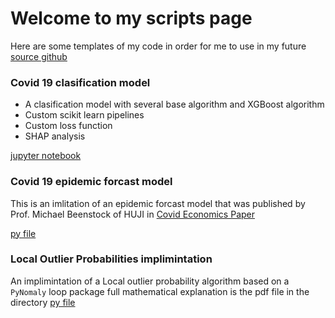# Welcome to my scripts page
Here are some templates of my code in order for me to use in my future 
[source github](https://github.com/Elisarchod/Varios)

### Covid 19 clasification model
- A clasification model with several base algorithm and XGBoost algorithm 
- Custom scikit learn pipelines
- Custom loss function 
- SHAP analysis

[jupyter notebook](https://nbviewer.jupyter.org/github/Elisarchod/Varios/blob/616800dbfa8111acb42de3ad7134dd26559f293f/XGBoost%20Clasification/classification_python.ipynb)

### Covid 19 epidemic forcast model
This is an imlitation of an epidemic forcast model that was published 
by Prof. Michael Beenstock of HUJI in [Covid Economics Paper](https://cepr.org/content/covid-economics-vetted-and-real-time-papers-0)

[py file](https://github.com/Elisarchod/Varios/blob/master/COVID%20OLG%20forcast/OLG_model_src.py)

### Local Outlier Probabilities implimintation
An implimintation of a Local outlier probability algorithm based on a ```PyNomaly``` loop package
full mathematical explanation is the pdf file in the directory
[py file](https://github.com/Elisarchod/Varios/blob/master/LoOP%20implementation/resource.py)


